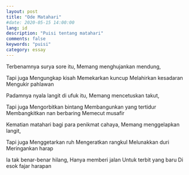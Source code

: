 ```yaml
---
layout: post
title: "Ode Matahari"
#date: 2020-05-15 14:00:00
lang: id
description: "Puisi tentang matahari"
comments: false
keywords: "puisi"
category: essay
---
```


Terbenamnya surya sore itu,
Memang menghujankan mendung,

Tapi juga
Mengungkap kisah
Memekarkan kuncup
Melahirkan kesadaran
Mengukir pahlawan

Padamnya nyala langit di ufuk itu,
Memang mencetuskan takut,

Tapi juga
Mengorbitkan bintang
Membangunkan yang tertidur
Membangkitkan nan berbaring
Memecut musafir

Kematian matahari bagi para penikmat cahaya,
Memang menggelapkan langit,

Tapi juga
Menggetarkan ruh
Mengeratkan rangkul
Melunakkan duri
Meringankan harap

Ia tak benar-benar hilang,
Hanya memberi jalan
Untuk terbit yang baru
Di esok fajar harapan